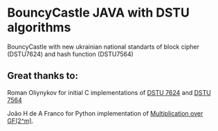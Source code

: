 # BouncyCastle JAVA with DSTU algorithms

BouncyCastle with new ukrainian national standarts of block cipher (DSTU7624) and hash function (DSTU7564)

## Great thanks to:

Roman Oliynykov for initial C implementations of [DSTU 7624](https://github.com/Roman-Oliynykov/Kalyna-reference) and [DSTU 7564](https://github.com/Roman-Oliynykov/Kupyna-reference)

João H de A Franco for Python implementation of [Multiplication over GF(2^m)](https://jhafranco.com/2012/02/17/multiplication-over-the-binary-finite-field-gf2m/).
